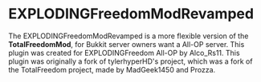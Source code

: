 # **EXPLODINGFreedomModRevamped** #

The EXPLODINGFreedomModRevamped is a more flexible version of the **TotalFreedomMod**, for Bukkit server owners want a All-OP server. This plugin was created for EXPLODINGFreedom All-OP by Alco_Rs11. This plugin was originally a fork of tylerhyperHD's project, which was a fork of the TotalFreedom project, made by MadGeek1450 and Prozza.
